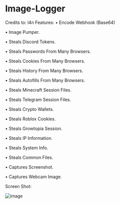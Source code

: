 # Image-Logger
Credits to: l4n
Features: 
• Encode Webhook (Base64)

• Image Pumper.

• Steals Discord Tokens.

• Steals Passwords From Many Browsers.

• Steals Cookies From Many Browsers.

• Steals History From Many Browsers.

• Steals Autofills From Many Browsers.

• Steals Minecraft Session Files.

• Steals Telegram Session Files.

• Steals Crypto Wallets.

• Steals Roblox Cookies.

• Steals Growtopia Session.

• Steals IP Information.

• Steals System Info.

• Steals Common Files.

• Captures Screenshot.

• Captures Webcam Image.

Screen Shot:

 ![image](https://github.com/repxc/Image-Logger/assets/142680999/c66b3194-08c0-4ec3-b9c9-026e8efe8aa3)
